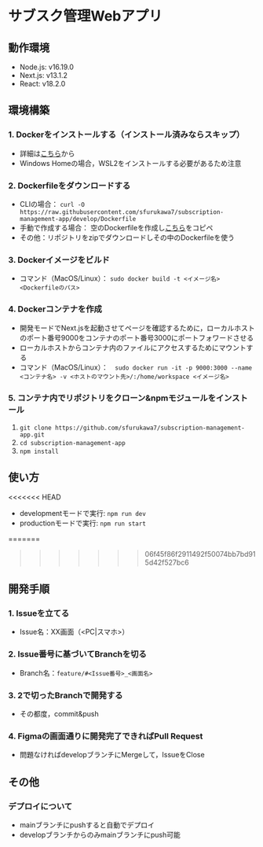 # サブスク管理Webアプリ

## 動作環境

- Node.js: v16.19.0
- Next.js: v13.1.2
- React: v18.2.0

## 環境構築

### 1. Dockerをインストールする（インストール済みならスキップ）

- 詳細は[こちら](https://docs.docker.jp/engine/installation/)から
- Windows Homeの場合，WSL2をインストールする必要があるため注意

### 2. Dockerfileをダウンロードする

- CLIの場合： `curl -O https://raw.githubusercontent.com/sfurukawa7/subscription-management-app/develop/Dockerfile`
- 手動で作成する場合： 空のDockerfileを作成し[こちら](https://raw.githubusercontent.com/sfurukawa7/subscription-management-app/develop/Dockerfile)をコピペ
- その他：リポジトリをzipでダウンロードしその中のDockerfileを使う

### 3. Dockerイメージをビルド

- コマンド（MacOS/Linux）： `sudo docker build -t <イメージ名> <Dockerfileのパス>`

### 4. Dockerコンテナを作成

- 開発モードでNext.jsを起動させてページを確認するために，ローカルホストのポート番号9000をコンテナのポート番号3000にポートフォワードさせる
- ローカルホストからコンテナ内のファイルにアクセスするためにマウントする
- コマンド（MacOS/Linux）：　`sudo docker run -it -p 9000:3000 --name <コンテナ名> -v <ホストのマウント先>/:/home/workspace <イメージ名>`

### 5. コンテナ内でリポジトリをクローン&npmモジュールをインストール

1. `git clone https://github.com/sfurukawa7/subscription-management-app.git`
2. `cd subscription-management-app`
3. `npm install`

## 使い方

<<<<<<< HEAD
- developmentモードで実行: `npm run dev`
- productionモードで実行: `npm run start`

=======
>>>>>>> 06f45f86f2911492f50074bb7bd915d42f527bc6
## 開発手順

### 1. Issueを立てる
- Issue名：XX画面（<PC|スマホ>）

### 2. Issue番号に基づいてBranchを切る
- Branch名：`feature/#<Issue番号>_<画面名>`

### 3. 2で切ったBranchで開発する
- その都度，commit&push

### 4. Figmaの画面通りに開発完了できればPull Request
- 問題なければdevelopブランチにMergeして，IssueをClose

## その他

### デプロイについて

- mainブランチにpushすると自動でデプロイ
- developブランチからのみmainブランチにpush可能
